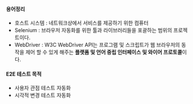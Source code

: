 #### 용어정리
- 호스트 시스템 : 네트워크상에서 서비스를 제공하기 위한 컴퓨터
- Selenium : 브라우저 자동화를 위한 툴과 라이브러리들을 포괄하는 범위의 프로젝트이다.
- WebDriver : W3C WebDriver API는 프로그램 및 스크립트가 웹 브라우저의 동작을 제어 할 수 있게 해주는 **플랫폼 및 언어 중립 인터페이스 및 와이어 프로토콜**이다.

#### E2E 테스트 목적
- 사용자 관점 테스트 자동화
- 시각적 변경 테스트 자동화